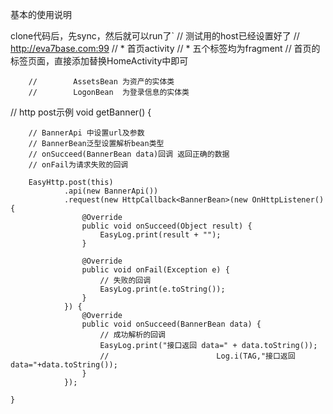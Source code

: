    基本的使用说明

   clone代码后，先sync，然后就可以run了`
        //        测试用的host已经设置好了
        //        http://eva7base.com:99
        //                * 首页activity
        //                * 五个标签均为fragment
        //  首页的标签页面，直接添加替换HomeActivity中即可

        //        AssetsBean 为资产的实体类
        //        LogonBean  为登录信息的实体类

  // http post示例
  void getBanner() {

        // BannerApi 中设置url及参数
        // BannerBean泛型设置解析bean类型
        // onSucceed(BannerBean data)回调 返回正确的数据
        // onFail为请求失败的回调

        EasyHttp.post(this)
                .api(new BannerApi())
                .request(new HttpCallback<BannerBean>(new OnHttpListener() {
                    @Override
                    public void onSucceed(Object result) {
                        EasyLog.print(result + "");
                    }

                    @Override
                    public void onFail(Exception e) {
                        // 失败的回调
                        EasyLog.print(e.toString());
                    }
                }) {
                    @Override
                    public void onSucceed(BannerBean data) {
                        // 成功解析的回调
                        EasyLog.print("接口返回 data=" + data.toString());
                        //                        Log.i(TAG,"接口返回 data="+data.toString());
                    }
                });

    }
